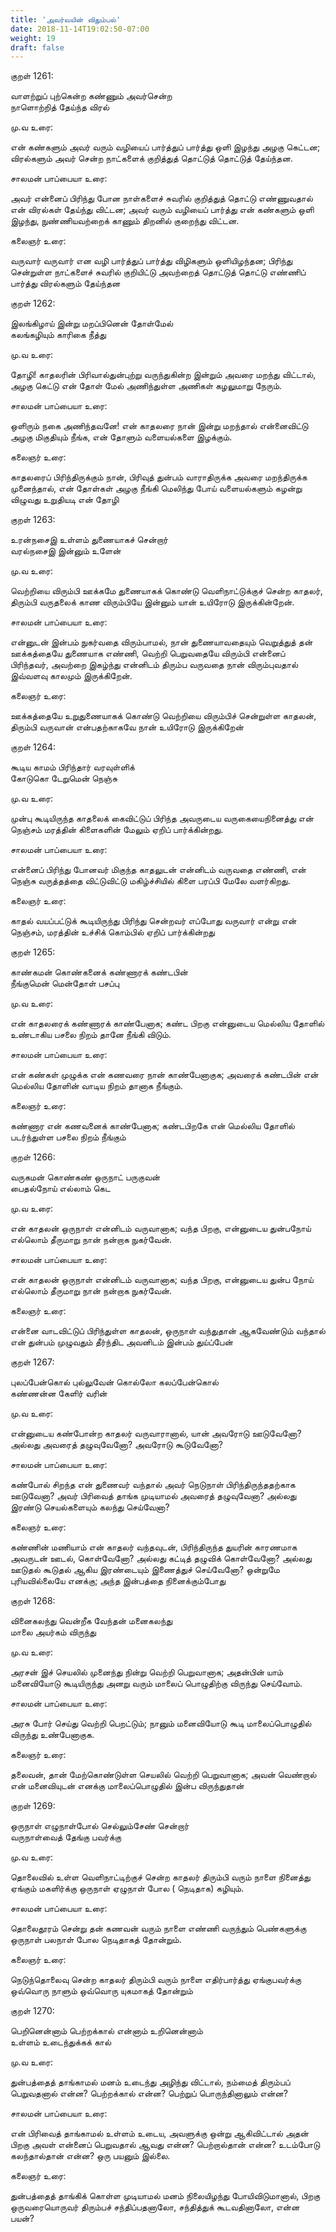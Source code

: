 ```yaml
---
title: 'அவர்வயின் விதும்பல்'
date: 2018-11-14T19:02:50-07:00
weight: 19
draft: false
---
```



குறள்  1261:

வாளற்றுப் புற்கென்ற கண்ணும் அவர்சென்ற  
நாளொற்றித் தேய்ந்த விரல்

மு.வ உரை:

என் கண்களும் அவர் வரும் வழியைப் பார்த்துப் பார்த்து ஒளி இழந்து அழகு கெட்டன; விரல்களும் அவர் சென்ற நாட்களைக் குறித்துத் தொட்டுத் தொட்டுத் தேய்ந்தன.

சாலமன் பாப்பையா உரை:

அவர் என்னைப் பிரிந்து போன நாள்களைச் சுவரில் குறித்துத் தொட்டு எண்ணுவதால் என் விரல்கள் தேய்ந்து விட்டன; அவர் வரும் வழியைப் பார்த்து என் கண்களும் ஒளி இழந்து, நுண்ணியவற்றைக் காணும் திறனில் குறைந்து விட்டன.

கலைஞர் உரை:

வருவார் வருவார் என வழி பார்த்துப் பார்த்து விழிகளும் ஒளியிழந்தன; பிரிந்து சென்றுள்ள நாட்களைச் சுவரில் குறியிட்டு அவற்றைத் தொட்டுத் தொட்டு எண்ணிப் பார்த்து விரல்களும் தேய்ந்தன

குறள்  1262:

இலங்கிழாய் இன்று மறப்பினென் தோள்மேல்  
கலங்கழியும் காரிகை நீத்து

மு.வ உரை:

தோழி! காதலரின் பிரிவால்துன்புற்று வருந்துகின்ற இன்றும் அவரை மறந்து விட்டால், அழகு கெட்டு என் தோள் மேல் அணிந்துள்ள அணிகள் கழலுமாறு நேரும்.

சாலமன் பாப்பையா உரை:

ஒளிரும் நகை அணிந்தவனே! என் காதலரை நான் இன்று மறந்தால் என்னைவிட்டு அழகு மிகுதியும் நீங்க, என் தோளும் வளையல்களை இழக்கும்.

கலைஞர் உரை:

காதலரைப் பிரிந்திருக்கும் நான், பிரிவுத் துன்பம் வாராதிருக்க அவரை மறந்திருக்க முனைந்தால், என் தோள்கள் அழகு நீங்கி மெலிந்து போய் வளையல்களும் கழன்று விழுவது உறுதியடி என் தோழி

குறள்  1263:

உரன்நசைஇ உள்ளம் துணையாகச் சென்றார்  
வரல்நசைஇ இன்னும் உளேன்

மு.வ உரை:

வெற்றியை விரும்பி ஊக்கமே துணையாகக் கொண்டு வெளிநாட்டுக்குச் சென்ற காதலர், திரும்பி வருதலைக் காண விரும்பியே இன்னும் யான் உயிரோடு இருக்கின்றேன்.

சாலமன் பாப்பையா உரை:

என்னுடன் இன்பம் நுகர்வதை விரும்பாமல், நான் துணையாவதையும் வெறுத்துத் தன் ஊக்கத்தையே துணையாக எண்ணி, வெற்றி பெறுவதையே விரும்பி என்னைப் பிரிந்தவர், அவற்றை இகழ்ந்து என்னிடம் திரும்ப வருவதை நான் விரும்புவதால் இவ்வளவு காலமும் இருக்கிறேன்.

கலைஞர் உரை:

ஊக்கத்தையே உறுதுணையாகக் கொண்டு வெற்றியை விரும்பிச் சென்றுள்ள காதலன், திரும்பி வருவான் என்பதற்காகவே நான் உயிரோடு இருக்கிறேன்

குறள்  1264:

கூடிய காமம் பிரிந்தார் வரவுள்ளிக்  
கோடுகொ டேறுமென் நெஞ்சு

மு.வ உரை:

முன்பு கூடியிருந்த காதலைக் கைவிட்டுப் பிரிந்த அவருடைய வருகை‌யைநினைத்து என் நெஞ்சம் மரத்தின் கிளைகளின் மேலும் ஏறிப் பார்க்கின்றது.

சாலமன் பாப்பையா உரை:

என்னைப் பிரிந்து போனவர் மிகுந்த காதலுடன் என்னிடம் வருவதை எண்ணி, என் நெஞ்சு வருத்தத்தை விட்டுவிட்டு மகிழ்ச்சியில் கிளை பரப்பி மேலே வளர்கிறது.

கலைஞர் உரை:

காதல் வயப்பட்டுக் கூடியிருந்து பிரிந்து சென்றவர் எப்போது வருவார் என்று என் நெஞ்சம், மரத்தின் உச்சிக் கொம்பில் ஏறிப் பார்க்கின்றது

குறள்  1265:

காண்கமன் கொண்கனைக் கண்ணாரக் கண்டபின்  
நீங்குமென் மென்தோள் பசப்பு

மு.வ உரை:

என் காதலரைக் கண்ணாரக் காண்பேனாக; கண்ட பிறகு என்னுடைய மெல்லிய தோளில் உண்டாகிய பசலை நிறம் தானே நீங்கி விடும்.

சாலமன் பாப்பையா உரை:

என் கண்கள் முழுக்க என் கணவரை நான் காண்பேனாகுக; அவரைக் கண்டபின் என் மெல்லிய தோளின் வாடிய நிறம் தானாக நீங்கும்.

கலைஞர் உரை:

கண்ணார என் கணவனைக் காண்பேனாக; கண்டபிறகே என் மெல்லிய தோளில் படர்ந்துள்ள பசலை நிறம் நீங்கும்

குறள்  1266:

வருகமன் கொண்கண் ஒருநாட் பருகுவன்  
பைதல்நோய் எல்லாம் கெட

மு.வ உரை:

என் காதலன் ஒருநாள் என்னிடம் வருவானாக; வந்த பிறகு, என்னுடைய துன்பநோய் எல்லொம் தீருமாறு நான் நன்றாக நுகர்வேன்.

சாலமன் பாப்பையா உரை:

என் காதலன் ஒருநாள் என்னிடம் வருவானாக; வந்த பிறகு, என்னுடைய துன்ப நோய் எல்லொம் தீருமாறு நான் நன்றாக நுகர்வேன்.

கலைஞர் உரை:

என்னை வாடவிட்டுப் பிரிந்துள்ள காதலன், ஒருநாள் வந்துதான் ஆகவேண்டும் வந்தால் என் துன்பம் முழுவதும் தீர்ந்திட அவனிடம் இன்பம் துய்ப்பேன்

குறள்  1267:

புலப்பேன்கொல் புல்லுவேன் கொல்லோ கலப்பேன்கொல்  
கண்ணன்ன கேளிர் வரின்

மு.வ உரை:

என்னுடைய கண்போன்ற காதலர் வருவாரானால், யான் அவரோடு ஊடுவேனோ? அல்லது அவரைத் தழுவுவேனோ? அவரோடு கூடுவேனோ?

சாலமன் பாப்பையா உரை:

கண்போல் சிறந்த என் துணைவர் வந்தால் அவர் நெடுநாள் பிரிந்திருந்ததற்காக ஊடுவேனா? அவர் பிரிவைத் தாங்க முடியாமல் அவரைத் தழுவுவேனா? அல்லது இரண்டு செயல்களையும் கலந்து செய்வேனா?

கலைஞர் உரை:

கண்ணின் மணியாம் என் காதலர் வந்தவுடன், பிரிந்திருந்த துயரின் காரணமாக அவருடன் ஊடல், கொள்வேனோ? அல்லது கட்டித் தழுவிக் கொள்வேனோ? அல்லது ஊடுதல் கூடுதல் ஆகிய இரண்டையும் இணைத்துச் செய்வேனோ? ஒன்றுமே புரியவில்லையே எனக்கு; அந்த இன்பத்தை நினைக்கும்போது

குறள்  1268:

வினைகலந்து வென்றீக வேந்தன் மனைகலந்து  
மாலை அயர்கம் விருந்து

மு.வ உரை:

அரசன் இச் செயலில் முனைந்து நின்று வெற்றி பெறுவானாக; அதன்பின் யாம் மனைவியோடு கூடியிருந்து அனறு வரும் மாலைப் பொழுதிற்கு விருந்து செய்வோம்.

சாலமன் பாப்பையா உரை:

அரசு போர் செய்து வெற்றி பெறட்டும்; நானும் மனைவியோடு கூடி மாலைப்பொழுதில் விருந்து உண்பேனாகுக.

கலைஞர் உரை:

தலைவன், தான் மேற்கொண்டுள்ள செயலில் வெற்றி பெறுவானாக; அவன் வெண்றால் என் மனைவியுடன் எனக்கு மாலைப்பொழுதில் இன்ப விருந்துதான்

குறள்  1269:

ஒருநாள் எழுநாள்போல் செல்லும்சேண் சென்றார்  
வருநாள்வைத் தேங்கு பவர்க்கு

மு.வ உரை:

தொலைவில் உள்ள வெளிநாட்டிற்குச் சென்ற காதலர் திரும்பி வரும் நாளை நினைத்து ஏங்கும் மகளிர்க்கு ஒருநாள் ஏழுநாள் போல ( நெடிதாக) கழியும்.

சாலமன் பாப்பையா உரை:

தொலைதூரம் சென்று தன் கணவன் வரும் நாளை எண்ணி வருந்தும் பெண்களுக்கு ஒருநாள் பலநாள் போல நெடிதாகத் தோன்றும்.

கலைஞர் உரை:

நெடுந்தொலைவு சென்ற காதலர் திரும்பி வரும் நாளை எதிர்பார்த்து ஏங்குபவர்க்கு ஒவ்வொரு நாளும் ஒவ்வொரு யுகமாகத் தோன்றும்

குறள்  1270:

பெறினென்னாம் பெற்றக்கால் என்னாம் உறினென்னாம்  
உள்ளம் உடைந்துக்கக் கால்

மு.வ உரை:

துன்பத்தைத் தாங்காமல் மனம் உடைந்து அழிந்து விட்டால், நம்மைத் திரும்பப்‌ பெறுவதனால் என்ன? பெற்றக்கால் என்ன? பெற்றுப் பொருந்தினாலும் என்ன?

சாலமன் பாப்பையா உரை:

என் பிரிவைத் தாங்காமல் உள்ளம் உடைய, அவளுக்கு ஒன்று ஆகிவிட்டால் அதன் பிறகு அவள் என்னைப் பெறுவதால் ஆவது என்ன? பெற்றால்தான் என்ன? உடம்போடு கலந்தால்தான் என்ன? ஒரு பயனும் இல்லை.

கலைஞர் உரை:

துன்பத்தைத் தாங்கிக் கொள்ள முடியாமல் மனம் நிலையிழந்து போயிவிடுமானால், பிறகு ஒருவரையொருவர் திரும்பச் சந்திப்பதனாலோ, சந்தித்துக் கூடவதினாலோ, என்ன பயன்?